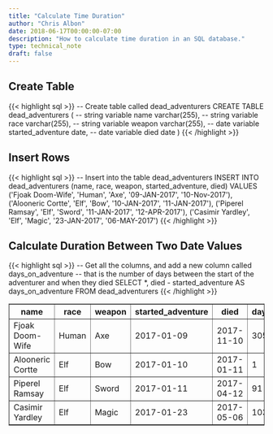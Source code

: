 ```yaml
---
title: "Calculate Time Duration"
author: "Chris Albon"
date: 2018-06-17T00:00:00-07:00
description: "How to calculate time duration in an SQL database."
type: technical_note
draft: false
---
```


## Create Table

{{< highlight sql >}}
-- Create table called dead_adventurers
CREATE TABLE dead_adventurers (
    -- string variable
    name varchar(255),
    -- string variable
    race varchar(255),
    -- string variable
    weapon varchar(255),
    -- date variable
    started_adventure date,
    -- date variable
    died date
)
{{< /highlight >}}

## Insert Rows

{{< highlight sql >}}
-- Insert into the table dead_adventurers
INSERT INTO dead_adventurers (name, race, weapon, started_adventure, died)
VALUES ('Fjoak Doom-Wife', 'Human', 'Axe', '09-JAN-2017', '10-Nov-2017'),
       ('Alooneric Cortte', 'Elf', 'Bow', '10-JAN-2017', '11-JAN-2017'),
       ('Piperel Ramsay', 'Elf', 'Sword', '11-JAN-2017', '12-APR-2017'),
       ('Casimir Yardley', 'Elf', 'Magic', '23-JAN-2017', '06-MAY-2017')
{{< /highlight >}}

## Calculate Duration Between Two Date Values

{{< highlight sql >}}
-- Get all the columns, and add a new column called days_on_adventure
-- that is the number of days between the start of the adventurer and when they died
SELECT *, died - started_adventure AS days_on_adventure FROM dead_adventurers
{{< /highlight >}}
<table border="1" style="border-collapse:collapse">
<tr><th>name</th><th>race</th><th>weapon</th><th>started_adventure</th><th>died</th><th>days_on_adventure</th></tr>
<tr><td>Fjoak Doom-Wife</td><td>Human</td><td>Axe</td><td>2017-01-09</td><td>2017-11-10</td><td>305</td></tr>
<tr><td>Alooneric Cortte</td><td>Elf</td><td>Bow</td><td>2017-01-10</td><td>2017-01-11</td><td>1</td></tr>
<tr><td>Piperel Ramsay</td><td>Elf</td><td>Sword</td><td>2017-01-11</td><td>2017-04-12</td><td>91</td></tr>
<tr><td>Casimir Yardley</td><td>Elf</td><td>Magic</td><td>2017-01-23</td><td>2017-05-06</td><td>103</td></tr></table>
